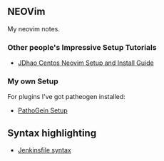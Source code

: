 ## NEOVim


My neovim notes.

### Other people's Impressive Setup Tutorials



* [JDhao Centos Neovim Setup and Install Guide](https://jdhao.github.io/2018/12/24/centos_nvim_install_use_guide_en/)



### My own Setup

For plugins I've got patheogen installed:

* [PathoGein Setup](https://github.com/tpope/vim-pathogen)

## Syntax highlighting

* [Jenkinsfile syntax](https://github.com/martinda/Jenkinsfile-vim-syntax)